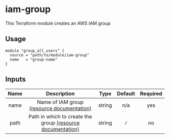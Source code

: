 # iam-group

This Terraform module creates an AWS IAM group

## Usage

```hcl
module "group_all_users" {
  source = "path/to/module/iam-group"
  name   = "group-name"
}
```

## Inputs

| Name | Description | Type | Default | Required |
|:---:|:---:|:---:|:---:|:---:|
| name | Name of IAM group [(resource documentation)](https://registry.terraform.io/providers/hashicorp/aws/latest/docs/resources/iam_group#name) | string | n/a | yes |
| path | Path in which to create the group [(resource documentation)](https://registry.terraform.io/providers/hashicorp/aws/latest/docs/resources/iam_group#path) | string | `/` | no |

